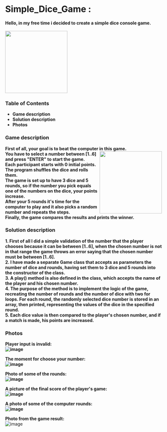 # Simple_Dice_Game :
<strong> Hello, in my free time i decided to create a simple dice console game. </strong> </br>
</br>
<img align ="center_right" src ="https://github.com/StefanHristov1997/Simple_Dice_Game/assets/133797718/e2bd6f65-ae2f-4246-b4d7-f2e9654cca45" width= "200" higth="200" /> </br>

### Table of Contents
- <strong> Game description </strong> </br>
- <strong> Solution description </strong> </br>
- <strong> Photos </strong> </br>

### Game description
<strong> First of all, your goal is to beat the computer in this game. <img align = "right" src = "https://github.com/StefanHristov1997/Simple_Dice_Game/assets/133797718/d3bc529c-2cfb-434c-9d7f-1f9e5c292d9a" width= "200" higth="300" /></br>
You have to select a number between [1..6] and press "ENTER" to start the game. </br>
Еach participant starts with 0 initial points. </br>
The program shuffles the dice and rolls them. </br>
The game is set up to have 3 dice and 5 rounds, so if the number you pick equals one of the numbers on the dice, your points increase. </br>
After your 5 rounds it's time for the computer to play and it also picks a random number and repeats the steps. </br>
Finally, the game compares the results and prints the winner. </strong> </br>

### Solution description
<strong> 1. First of all I did a simple validation of the number that the player chooses because it can be between [1..6], when the chosen number is not in that range the game throws an error saying that the chosen number must be between [1..6]. </br>
2. I have made a separate Game class that accepts as parameters the number of dice and rounds, having set them to 3 dice and 5 rounds into the constructor of the class.</br>
3. A play() method is also defined in the class, which accepts the name of the player and his chosen number.</br>
4. The purpose of the method is to implement the logic of the game, recreating the number of rounds and the number of dice with two for loops. For each round, the randomly selected dice number is stored in an array, then printed, representing the values ​​of the dice in the specified round. </br>
5. Each dice value is then compared to the player's chosen number, and if a match is made, his points are increased. </strong>

### Photos
<strong> Player input is invalid: </br> 
![image](https://github.com/StefanHristov1997/Simple_Dice_Game/assets/133797718/c8d3ed22-22bd-46d6-91aa-9b19e7d4ac6b)

The moment for choose your number: </br>
![image](https://github.com/StefanHristov1997/Simple_Dice_Game/assets/133797718/2cd2f11f-11bb-41c3-a86b-2a69b4c77557) </br>

Photo of some of the rounds: </br>
![image](https://github.com/StefanHristov1997/Simple_Dice_Game/assets/133797718/482859c0-3a9e-4d4c-8846-d2a04e019cdc) </br>

A picture of the final score of the player's game: </br>
![image](https://github.com/StefanHristov1997/Simple_Dice_Game/assets/133797718/929203ef-1cd8-4bc8-8b8b-51443110d5b0) </br>

A photo of some of the computer rounds: </br>
![image](https://github.com/StefanHristov1997/Simple_Dice_Game/assets/133797718/01cbe188-8b3a-4b52-a074-9f399181ab8f) </br>

Photo from the game result: </strong> </br>
![image](https://github.com/StefanHristov1997/Simple_Dice_Game/assets/133797718/b3be912e-4744-497b-8481-1bd299e8af72)





